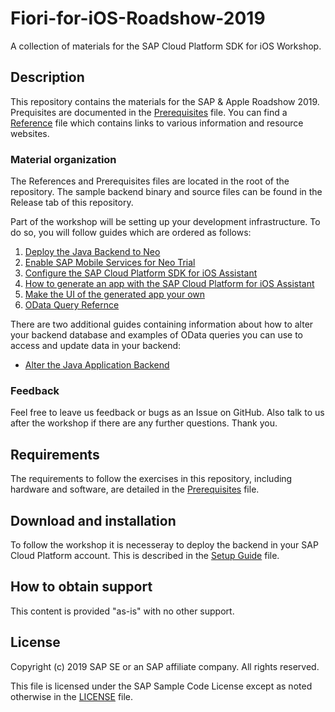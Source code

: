 # Fiori-for-iOS-Roadshow-2019
A collection of materials for the SAP Cloud Platform SDK for iOS Workshop.

## Description

This repository contains the materials for the SAP & Apple Roadshow 2019. Prequisites are documented in the [Prerequisites](Prerequisites.md) file. You can find a [Reference](References.md) file which contains links to various information and resource websites.

### Material organization

The References and Prerequisites files are located in the root of the repository. The sample backend binary and source files  can be found in the Release tab of this repository.

Part of the workshop will be setting up your development infrastructure. To do so, you will follow guides which are ordered as follows:

1. [Deploy the Java Backend to Neo](https://github.com/SAP-samples/Fiori-for-iOS-Roadshow-2019/blob/master/Guides/1_Make_It_Your_Own/1_Deploy_Backend_On_Neo.md)
2. [Enable SAP Mobile Services for Neo Trial](https://github.com/SAP-samples/Fiori-for-iOS-Roadshow-2019/blob/master/Guides/1_Make_It_Your_Own/2_Enable_Mobile_Services.md)
3. [Configure the SAP Cloud Platform SDK for iOS Assistant](https://github.com/SAP-samples/Fiori-for-iOS-Roadshow-2019/blob/master/Guides/1_Make_It_Your_Own/3_Configure_iOS_Assistant.md)
4. [How to generate an app with the SAP Cloud Platform for iOS Assistant](https://github.com/SAP-samples/Fiori-for-iOS-Roadshow-2019/blob/master/Guides/1_Make_It_Your_Own/4_Generate_App_with_Assistant.md)
5. [Make the UI of the generated app your own](https://github.com/SAP-samples/Fiori-for-iOS-Roadshow-2019/blob/master/Guides/1_Make_It_Your_Own/5_Add_Your_Own_Touch.md)
6. [OData Query Refernce](https://github.com/SAP-samples/Fiori-for-iOS-Roadshow-2019/blob/master/Guides/1_Make_It_Your_Own/6_OData_Query_Refernce.md)

There are two additional guides containing information about how to alter your backend database and examples of OData queries you can use to access and update data in your backend:

- [Alter the Java Application Backend](https://github.com/SAP-samples/Fiori-for-iOS-Roadshow-2019/blob/master/Guides/2_Additional_Guides/Change_Backend_Using_WebIDE.md)

### Feedback

Feel free to leave us feedback or bugs as an Issue on GitHub. Also talk to us after the workshop if there are any further questions. Thank you.

## Requirements

The requirements to follow the exercises in this repository, including hardware and software, are detailed in the [Prerequisites](Prerequisites.md) file.

## Download and installation

To follow the workshop it is necesseray to deploy the backend in your SAP Cloud Platform account. This is described in the [Setup Guide](SetupGuide.md) file.

## How to obtain support

This content is provided "as-is" with no other support.

## License

Copyright (c) 2019 SAP SE or an SAP affiliate company. All rights reserved.

This file is licensed under the SAP Sample Code License except as noted otherwise in the [LICENSE](LICENSE) file.


